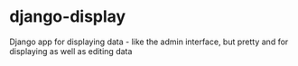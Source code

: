 django-display
==============

Django app for displaying data - like the admin interface, but pretty and for displaying as well as editing data
